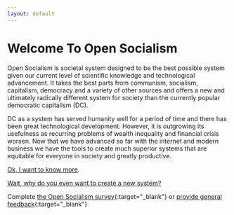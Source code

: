 ```yaml
---
layout: default
---
```


# Welcome To Open Socialism

Open Socialism is societal system designed to be the best possible system given our current level of scientific knowledge and technological advancement. It takes the best parts from communism, socialism, capitalism, democracy and a variety of other sources and offers a new and ultimately radically different system for society than the currently popular democratic capitalism (DC).

DC as a system has served humanity well for a period of time and there has been great technological development. However, it is outgrowing its usefulness as recurring problems of wealth inequality and financial crisis worsen. Now that we have advanced so far with the internet and modern business we have the tools to create much superior systems that are equitable for everyone in society and greatly productive.

[Ok, I want to know more](introduction).

[Wait, why do you even want to create a new system?](why-create-a-new-system)

Complete [the Open Socialism survey](https://docs.google.com/forms/d/1fbNE7hpmryylvsILKRK18PYORs4Mxkf7qOLOkiFDww0/viewform){:target="_blank"} or [provide general feedback](https://docs.google.com/forms/d/1FFv6d9JLqP23ZSKLjj63bPuzKtl6VaSRxqDM4VdFYdg/viewform){:target="_blank"}
